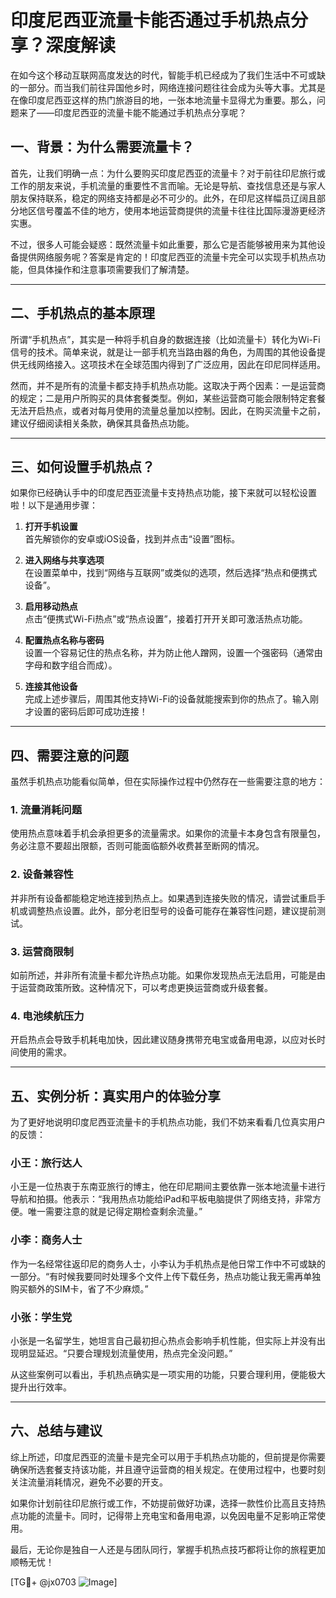 # 印度尼西亚流量卡能否通过手机热点分享？深度解读

在如今这个移动互联网高度发达的时代，智能手机已经成为了我们生活中不可或缺的一部分。而当我们前往异国他乡时，网络连接问题往往会成为头等大事。尤其是在像印度尼西亚这样的热门旅游目的地，一张本地流量卡显得尤为重要。那么，问题来了——印度尼西亚的流量卡能不能通过手机热点分享呢？

## 一、背景：为什么需要流量卡？

首先，让我们明确一点：为什么要购买印度尼西亚的流量卡？对于前往印尼旅行或工作的朋友来说，手机流量的重要性不言而喻。无论是导航、查找信息还是与家人朋友保持联系，稳定的网络支持都是必不可少的。此外，在印尼这样幅员辽阔且部分地区信号覆盖不佳的地方，使用本地运营商提供的流量卡往往比国际漫游更经济实惠。

不过，很多人可能会疑惑：既然流量卡如此重要，那么它是否能够被用来为其他设备提供网络服务呢？答案是肯定的！印度尼西亚的流量卡完全可以实现手机热点功能，但具体操作和注意事项需要我们了解清楚。

---

## 二、手机热点的基本原理

所谓“手机热点”，其实是一种将手机自身的数据连接（比如流量卡）转化为Wi-Fi信号的技术。简单来说，就是让一部手机充当路由器的角色，为周围的其他设备提供无线网络接入。这项技术在全球范围内得到了广泛应用，因此在印尼同样适用。

然而，并不是所有的流量卡都支持手机热点功能。这取决于两个因素：一是运营商的规定；二是用户所购买的具体套餐类型。例如，某些运营商可能会限制特定套餐无法开启热点，或者对每月使用的流量总量加以控制。因此，在购买流量卡之前，建议仔细阅读相关条款，确保其具备热点功能。

---

## 三、如何设置手机热点？

如果你已经确认手中的印度尼西亚流量卡支持热点功能，接下来就可以轻松设置啦！以下是通用步骤：

1. **打开手机设置**  
   首先解锁你的安卓或iOS设备，找到并点击“设置”图标。

2. **进入网络与共享选项**  
   在设置菜单中，找到“网络与互联网”或类似的选项，然后选择“热点和便携式设备”。

3. **启用移动热点**  
   点击“便携式Wi-Fi热点”或“热点设置”，接着打开开关即可激活热点功能。

4. **配置热点名称与密码**  
   设置一个容易记住的热点名称，并为防止他人蹭网，设置一个强密码（通常由字母和数字组合而成）。

5. **连接其他设备**  
   完成上述步骤后，周围其他支持Wi-Fi的设备就能搜索到你的热点了。输入刚才设置的密码后即可成功连接！

---

## 四、需要注意的问题

虽然手机热点功能看似简单，但在实际操作过程中仍然存在一些需要注意的地方：

### 1. **流量消耗问题**
   使用热点意味着手机会承担更多的流量需求。如果你的流量卡本身包含有限量包，务必注意不要超出限额，否则可能面临额外收费甚至断网的情况。

### 2. **设备兼容性**
   并非所有设备都能稳定地连接到热点上。如果遇到连接失败的情况，请尝试重启手机或调整热点设置。此外，部分老旧型号的设备可能存在兼容性问题，建议提前测试。

### 3. **运营商限制**
   如前所述，并非所有流量卡都允许热点功能。如果你发现热点无法启用，可能是由于运营商政策所致。这种情况下，可以考虑更换运营商或升级套餐。

### 4. **电池续航压力**
   开启热点会导致手机耗电加快，因此建议随身携带充电宝或备用电源，以应对长时间使用的需求。

---

## 五、实例分析：真实用户的体验分享

为了更好地说明印度尼西亚流量卡的手机热点功能，我们不妨来看看几位真实用户的反馈：

### 小王：旅行达人
小王是一位热衷于东南亚旅行的博主，他在印尼期间主要依靠一张本地流量卡进行导航和拍摄。他表示：“我用热点功能给iPad和平板电脑提供了网络支持，非常方便。唯一需要注意的就是记得定期检查剩余流量。”

### 小李：商务人士
作为一名经常往返印尼的商务人士，小李认为手机热点是他日常工作中不可或缺的一部分。“有时候我要同时处理多个文件上传下载任务，热点功能让我无需再单独购买额外的SIM卡，省了不少麻烦。”

### 小张：学生党
小张是一名留学生，她坦言自己最初担心热点会影响手机性能，但实际上并没有出现明显延迟。“只要合理规划流量使用，热点完全没问题。”

从这些案例可以看出，手机热点确实是一项实用的功能，只要合理利用，便能极大提升出行效率。

---

## 六、总结与建议

综上所述，印度尼西亚的流量卡是完全可以用于手机热点功能的，但前提是你需要确保所选套餐支持该功能，并且遵守运营商的相关规定。在使用过程中，也要时刻关注流量消耗情况，避免不必要的开支。

如果你计划前往印尼旅行或工作，不妨提前做好功课，选择一款性价比高且支持热点功能的流量卡。同时，记得带上充电宝和备用电源，以免因电量不足影响正常使用。

最后，无论你是独自一人还是与团队同行，掌握手机热点技巧都将让你的旅程更加顺畅无忧！

[TG💪+ @jx0703 ![Image](https://github.com/user-attachments/assets/dbca1d08-cadb-493c-b0ec-ad6f7a83f270)]